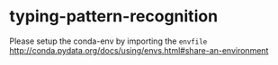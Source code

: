 # typing-pattern-recognition

Please setup the conda-env by importing the `envfile`
http://conda.pydata.org/docs/using/envs.html#share-an-environment

